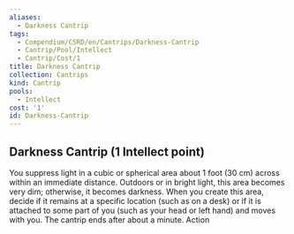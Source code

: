 ```yaml
---
aliases:
  - Darkness Cantrip
tags:
  - Compendium/CSRD/en/Cantrips/Darkness-Cantrip
  - Cantrip/Pool/Intellect
  - Cantrip/Cost/1
title: Darkness Cantrip
collection: Cantrips
kind: Cantrip
pools:
  - Intellect
cost: '1'
id: Darkness-Cantrip
---
```

## Darkness Cantrip   (1 Intellect point)  
You suppress light in a cubic or spherical area about 1 foot (30 cm) across within an immediate distance. Outdoors or in bright light, this area becomes very dim; otherwise, it becomes darkness. When you create this area, decide if it remains at a specific location (such as on a desk) or if it is attached to some part of you (such as your head or left hand) and moves with you. The cantrip ends after about a minute. Action  
